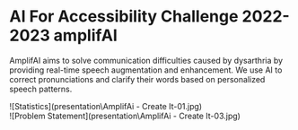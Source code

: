 AI For Accessibility Challenge 2022-2023
amplifAI
========================================

AmplifAI aims to solve communication difficulties caused by dysarthria by providing real-time speech augmentation and enhancement. We use AI to correct pronunciations and clarify their words based on personalized speech patterns.

![Statistics](presentation\AmplifAi - Create It-01.jpg)  
![Problem Statement](presentation\AmplifAi - Create It-03.jpg)  
<!-- ![Main Question](C:\Users\yeoju\Desktop\amplifAI\amplifAI\presentation\AmplifAi - Create It-04.jpg)  
![Mission Statement](C:\Users\yeoju\Desktop\amplifAI\amplifAI\presentation\AmplifAi - Create It-05.jpg)  
![User Story](C:\Users\yeoju\Desktop\amplifAI\amplifAI\presentation\AmplifAi - Create It-06.jpg)  
![Solution](C:\Users\yeoju\Desktop\amplifAI\amplifAI\presentation\AmplifAi - Create It-07.jpg)  
![Solution Implementation](C:\Users\yeoju\Desktop\amplifAI\amplifAI\presentation\AmplifAi - Create It-08.jpg)  
![Market Status](C:\Users\yeoju\Desktop\amplifAI\amplifAI\presentation\AmplifAi - Create It-09.jpg)  
![Target Audience](C:\Users\yeoju\Desktop\amplifAI\amplifAI\presentation\AmplifAi - Create It-10.jpg)  
![Financial Impact](C:\Users\yeoju\Desktop\amplifAI\amplifAI\presentation\AmplifAi - Create It-15.jpg)  
![What's Next?](C:\Users\yeoju\Desktop\amplifAI\amplifAI\presentation\AmplifAi - Create It-16.jpg)  
![Timeline](C:\Users\yeoju\Desktop\amplifAI\amplifAI\presentation\AmplifAi - Create It-17.jpg)  
![The Team](C:\Users\yeoju\Desktop\amplifAI\amplifAI\presentation\AmplifAi - Create It-18.jpg)  
![References](C:\Users\yeoju\Desktop\amplifAI\amplifAI\presentation\AmplifAi - Create It-19.jpg) -->
